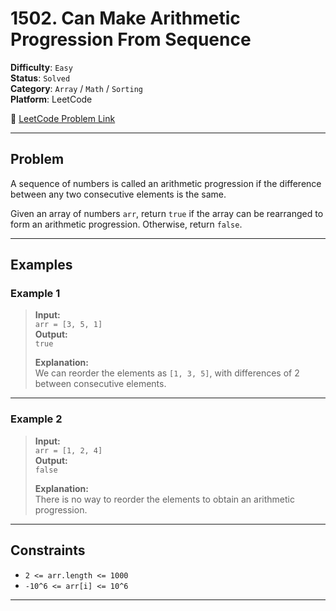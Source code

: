 # 1502. Can Make Arithmetic Progression From Sequence

**Difficulty**: `Easy`  
**Status**: `Solved`  
**Category**: `Array` / `Math` / `Sorting`  
**Platform**: LeetCode

🔗 [LeetCode Problem Link](https://leetcode.com/problems/can-make-arithmetic-progression-from-sequence/description/?envType=study-plan-v2&envId=programming-skills)

---

## Problem

A sequence of numbers is called an arithmetic progression if the difference between any two consecutive elements is the same.

Given an array of numbers `arr`, return `true` if the array can be rearranged to form an arithmetic progression. Otherwise, return `false`.

---

## Examples

### Example 1

> **Input:**  
> `arr = [3, 5, 1]`  
> **Output:**  
> `true`
>
> **Explanation:**  
> We can reorder the elements as `[1, 3, 5]`, with differences of 2 between consecutive elements.

---

### Example 2

> **Input:**  
> `arr = [1, 2, 4]`  
> **Output:**  
> `false`
>
> **Explanation:**  
> There is no way to reorder the elements to obtain an arithmetic progression.

---

## Constraints

- `2 <= arr.length <= 1000`
- `-10^6 <= arr[i] <= 10^6`

---
